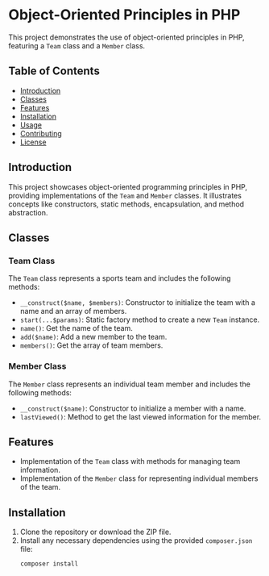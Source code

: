 # Object-Oriented Principles in PHP

This project demonstrates the use of object-oriented principles in PHP, featuring a `Team` class and a `Member` class.

## Table of Contents

- [Introduction](#introduction)
- [Classes](#classes)
- [Features](#features)
- [Installation](#installation)
- [Usage](#usage)
- [Contributing](#contributing)
- [License](#license)

## Introduction

This project showcases object-oriented programming principles in PHP, providing implementations of the `Team` and `Member` classes. It illustrates concepts like constructors, static methods, encapsulation, and method abstraction.

## Classes

### Team Class

The `Team` class represents a sports team and includes the following methods:

- `__construct($name, $members)`: Constructor to initialize the team with a name and an array of members.
- `start(...$params)`: Static factory method to create a new `Team` instance.
- `name()`: Get the name of the team.
- `add($name)`: Add a new member to the team.
- `members()`: Get the array of team members.

### Member Class

The `Member` class represents an individual team member and includes the following methods:

- `__construct($name)`: Constructor to initialize a member with a name.
- `lastViewed()`: Method to get the last viewed information for the member.

## Features

- Implementation of the `Team` class with methods for managing team information.
- Implementation of the `Member` class for representing individual members of the team.

## Installation

1. Clone the repository or download the ZIP file.
2. Install any necessary dependencies using the provided `composer.json` file:
   ```bash
   composer install
   ```
